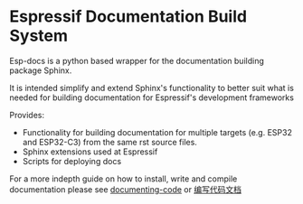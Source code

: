 
# Espressif Documentation Build System

Esp-docs is a python based wrapper for the documentation building package Sphinx.

It is intended simplify and extend Sphinx's functionality to better suit what is needed for building documentation for Espressif's development frameworks

Provides:
 * Functionality for building documentation for multiple targets (e.g. ESP32 and ESP32-C3) from the same rst source files.
 * Sphinx extensions used at Espressif
 * Scripts for deploying docs

For a more indepth guide on how to install, write and compile documentation please see  [documenting-code](docs/en/documenting-code.rst) or [编写代码文档](docs/zh_CN/documenting-code.rst)
